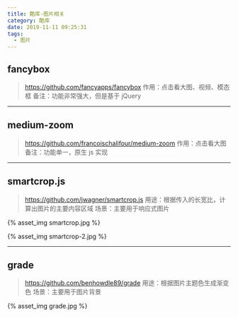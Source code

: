 ```yaml
---
title: 酷库-图片相关
category: 酷库
date: 2019-11-11 09:25:31
tags:
  - 图片
---
```


## fancybox
> https://github.com/fancyapps/fancybox
> 作用：点击看大图、视频、模态框
> 备注：功能非常强大，但是基于 jQuery

----------------------------------------

## medium-zoom
> https://github.com/francoischalifour/medium-zoom
> 作用：点击看大图
> 备注：功能单一，原生 js 实现

----------------------------------------

## smartcrop.js
> https://github.com/jwagner/smartcrop.js
> 用途：根据传入的长宽比，计算出图片的主要内容区域
> 场景：主要用于响应式图片

{% asset_img smartcrop.jpg %}


{% asset_img smartcrop-2.jpg %}

----------------------------------------

## grade
> https://github.com/benhowdle89/grade
> 用途：根据图片主题色生成渐变色
> 场景：主要用于图片背景

{% asset_img grade.jpg %}